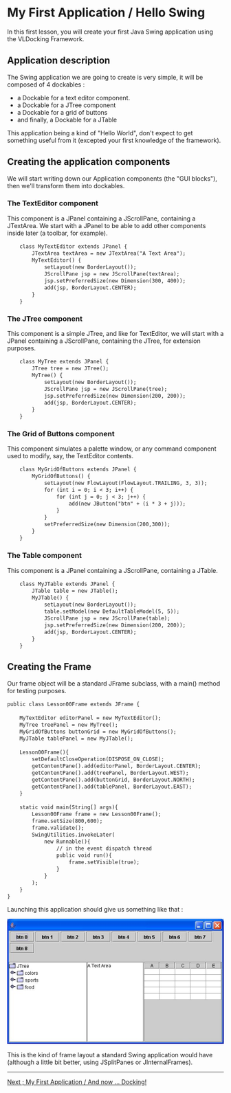 
# My First Application / Hello Swing

In this first lesson, you will create your first Java Swing application using the VLDocking Framework.

## Application description

The Swing application we are going to create is very simple, it will be composed of 4 dockables :

* a Dockable for a text editor component.
* a Dockable for a JTree component
* a Dockable for a grid of buttons
* and finally, a Dockable for a JTable

This application being a kind of "Hello World", don't expect to get something useful from it (excepted your first knowledge of the framework).

## Creating the application components

We will start writing down our Application components (the "GUI blocks"), then we'll transform them into dockables.

### The TextEditor component

This component is a JPanel containing a JScrollPane, containing a JTextArea.
We start with a JPanel to be able to add other components inside later (a toolbar, for example).

```
	class MyTextEditor extends JPanel {
		JTextArea textArea = new JTextArea("A Text Area");
		MyTextEditor() {
			setLayout(new BorderLayout());
			JScrollPane jsp = new JScrollPane(textArea);
			jsp.setPreferredSize(new Dimension(300, 400));
			add(jsp, BorderLayout.CENTER);
		}
	}
```

### The JTree component
	
This component is a simple JTree, and like for TextEditor, we will start with a JPanel containing a JScrollPane, containing the JTree, for extension purposes.

```
	class MyTree extends JPanel {
		JTree tree = new JTree();
		MyTree() {
			setLayout(new BorderLayout());
			JScrollPane jsp = new JScrollPane(tree);
			jsp.setPreferredSize(new Dimension(200, 200));
			add(jsp, BorderLayout.CENTER);
		}
	}
```

### The Grid of Buttons component

This component simulates a palette window, or any command component used to modify, say, the TextEditor contents.

```
	class MyGridOfButtons extends JPanel {
		MyGridOfButtons() {
			setLayout(new FlowLayout(FlowLayout.TRAILING, 3, 3));
			for (int i = 0; i < 3; i++) {
				for (int j = 0; j < 3; j++) {
					add(new JButton("btn" + (i * 3 + j)));
				}
			}
			setPreferredSize(new Dimension(200,300));
		}
	}

```

### The Table component

This component is a JPanel containing a JScrollPane, containing a JTable.

```
	class MyJTable extends JPanel {
		JTable table = new JTable();
		MyJTable() {
			setLayout(new BorderLayout());
			table.setModel(new DefaultTableModel(5, 5));
			JScrollPane jsp = new JScrollPane(table);
			jsp.setPreferredSize(new Dimension(200, 200));
			add(jsp, BorderLayout.CENTER);
		}
	}
```

## Creating the Frame


Our frame object will be a standard JFrame subclass, with a main() method for testing purposes.

```
public class Lesson00Frame extends JFrame {

	MyTextEditor editorPanel = new MyTextEditor();
	MyTree treePanel = new MyTree();
	MyGridOfButtons buttonGrid = new MyGridOfButtons();
	MyJTable tablePanel = new MyJTable();

	Lesson00Frame(){
		setDefaultCloseOperation(DISPOSE_ON_CLOSE);
		getContentPane().add(editorPanel, BorderLayout.CENTER);
		getContentPane().add(treePanel, BorderLayout.WEST);
		getContentPane().add(buttonGrid, BorderLayout.NORTH);
		getContentPane().add(tablePanel, BorderLayout.EAST);
	}

	static void main(String[] args){
		Lesson00Frame frame = new Lesson00Frame();
		frame.setSize(800,600);
		frame.validate();
		SwingUtilities.invokeLater(
			new Runnable(){
				// in the event dispatch thread
				public void run(){
					frame.setVisible(true);
				}
			}
		);
	}
}
```

Launching this application should give us something like that :
	
![My First Frame, without docking](frame1.jpg "My First Frame, without docking")

This is the kind of frame layout a standard Swing application would have (although a little bit better, using JSplitPanes or JInternalFrames).

----

[Next ; My First Application  / And now ... Docking!](lesson-01.html)

